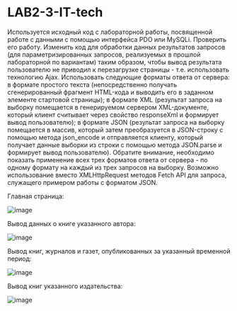 # **LAB2-3-IT-tech**

Используется исходный код с лабораторной работы, посвященной работе с данными с помощью интерфейса PDO или MySQLi. Проверить его работу.
Изменить код для обработки данных результатов запросов (для параметризированных запросов, реализуемых в прошлой лабораторной по вариантам) 
таким образом, чтобы вывод результата пользователю не приводил к перезагрузке страницы - т.е. использовать технологию Ajax. Использовать следующие форматы ответа от сервера:
в формате простого текста (непосредственно получать сгенерированный фрагмент HTML-кода и выводить его в заданном элементе стартовой страницы);
в формате XML (результат запроса на выборку помещается в генерируемом сервером XML-документе, который клиент считывает через свойство responseXml и формирует вывод пользователю);
в формате JSON (результат запроса на выборку помещается в массив, который затем преобразуется в JSON-строку с помощью метода json_encode и отправляется клиенту, который получает данные выборки из строки с помощью метода JSON.parse и формирует вывод пользователю).
Обратите внимание, необходимо показать применение всех трех форматов ответа от сервера - по одному формату на каждый из трех запросов на выборку.
Возможно использование вместо XMLHttpRequest методов Fetch API для запроса, служащего примером работы с форматом JSON.

Главная страница:

![image](https://user-images.githubusercontent.com/91610671/174828655-5fb9461b-eebc-4ece-9f50-db3e6e1003ad.png)

Вывод данных о книге указанного автора: 

![image](https://user-images.githubusercontent.com/91610671/174832376-fff0df66-83e1-40bd-87bc-e4560e897ceb.png)

Вывод книг, журналов и газет, опубликованных за указанный временной период: 

![image](https://user-images.githubusercontent.com/91610671/174832723-c1cce5c3-07c4-45b4-9254-6d57b645682d.png)

Вывод книг указанного издательства:

![image](https://user-images.githubusercontent.com/91610671/174832873-2caba249-d915-408b-9ecd-e32aad4e8a3a.png)
